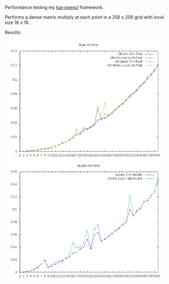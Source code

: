 Performance testing my [lua-opencl](https://github.com/thenumbernine/lua-opencl) framework.

Performs a dense matrix multiply at each point in a 256 x 256 grid with local size 16 x 16.

Results:

![](comparison-min-float.png)
![](comparison-min-double.png)

